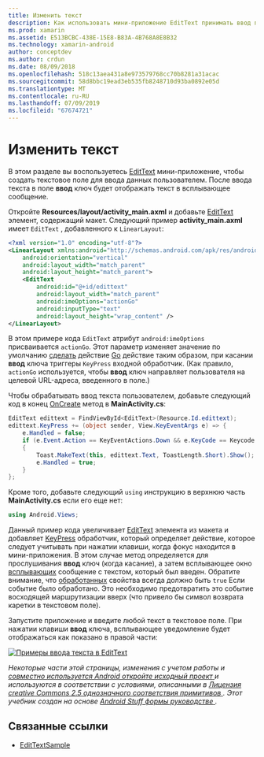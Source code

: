 ```yaml
---
title: Изменить текст
description: Как использовать мини-приложение EditText принимать ввод пользователя.
ms.prod: xamarin
ms.assetid: E513BCBC-438E-15E8-B83A-4B768A8E8B32
ms.technology: xamarin-android
author: conceptdev
ms.author: crdun
ms.date: 08/09/2018
ms.openlocfilehash: 518c13aea431a8e973579768cc70b8281a31acac
ms.sourcegitcommit: 58d8bbc19ead3eb535fb8248710d93ba0892e05d
ms.translationtype: MT
ms.contentlocale: ru-RU
ms.lasthandoff: 07/09/2019
ms.locfileid: "67674721"
---
```

# <a name="edit-text"></a>Изменить текст

В этом разделе вы воспользуетесь [EditText](https://developer.xamarin.com/api/type/Android.Widget.EditText/) мини-приложение, чтобы создать текстовое поле для ввода данных пользователем. После ввода текста в поле **ввод** ключ будет отображать текст в всплывающее сообщение.

Откройте **Resources/layout/activity_main.axml** и добавьте [EditText](https://developer.xamarin.com/api/type/Android.Widget.EditText/) элемент, содержащий макет. Следующий пример **activity_main.axml** имеет `EditText` , добавленного к `LinearLayout`:

```xml
<?xml version="1.0" encoding="utf-8"?>
<LinearLayout xmlns:android="http://schemas.android.com/apk/res/android"
    android:orientation="vertical"
    android:layout_width="match_parent"
    android:layout_height="match_parent">
    <EditText
        android:id="@+id/edittext"
        android:layout_width="match_parent"
        android:imeOptions="actionGo"
        android:inputType="text"
        android:layout_height="wrap_content" />
</LinearLayout>
```

В этом примере кода `EditText` атрибут `android:imeOptions` присваивается `actionGo`. Этот параметр изменяет значение по умолчанию [сделать](https://developer.android.com/reference/android/view/inputmethod/EditorInfo#IME_ACTION_DONE) действие [Go](https://developer.android.com/reference/android/view/inputmethod/EditorInfo#IME_ACTION_GO) действие таким образом, при касании **ввод** ключа триггеры `KeyPress` входной обработчик.
(Как правило, `actionGo` используется, чтобы **ввод** ключ направляет пользователя на целевой URL-адреса, введенного в поле.)

Чтобы обрабатывать ввод текста пользователем, добавьте следующий код в конец [OnCreate](https://developer.xamarin.com/api/member/Android.App.Activity.OnCreate/) метод в **MainActivity.cs**:

```csharp
EditText edittext = FindViewById<EditText>(Resource.Id.edittext);
edittext.KeyPress += (object sender, View.KeyEventArgs e) => {
    e.Handled = false;
    if (e.Event.Action == KeyEventActions.Down && e.KeyCode == Keycode.Enter) 
    {
        Toast.MakeText(this, edittext.Text, ToastLength.Short).Show();
        e.Handled = true;
    }
};
```

Кроме того, добавьте следующий `using` инструкцию в верхнюю часть **MainActivity.cs** если его еще нет:

```csharp
using Android.Views;
```

Данный пример кода увеличивает [EditText](https://developer.xamarin.com/api/type/Android.Widget.EditText/) элемента из макета и добавляет [KeyPress](https://developer.xamarin.com/api/event/Android.Views.View.KeyPress/) обработчик, который определяет действие, которое следует учитывать при нажатии клавиши, когда фокус находится в мини-приложения. В этом случае метод определяется для прослушивания **ввод** ключ (когда касание), а затем всплывающее окно [всплывающих](https://developer.xamarin.com/api/type/Android.Widget.Toast/) сообщение с текстом, который был введен. Обратите внимание, что [обработанных](https://developer.xamarin.com/api/property/Android.Views.View+KeyEventArgs.Handled/) свойства всегда должно быть `true` Если событие было обработано. Это необходимо предотвратить это событие восходящей маршрутизации вверх (что привело бы символ возврата каретки в текстовом поле).

Запустите приложение и введите любой текст в текстовое поле. При нажатии клавиши **ввод** ключа, всплывающее уведомление будет отображаться как показано в правой части:

[![Примеры ввода текста в EditText](edit-text-images/edit-text-sml.png)](edit-text-images/edit-text.png#lightbox)

*Некоторые части этой страницы, изменения с учетом работы и* [ *совместно используется Android откройте исходный проект* ](http://code.google.com/policies.html) *и используются в соответствии с условиями, описанными в* [ *Лицензия creative Commons 2.5 однозначного соответствия примитивов* ](http://creativecommons.org/licenses/by/2.5/) *. Этот учебник создан на основе* [ *Android Stuff формы руководстве* ](https://developer.android.com/resources/tutorials/views/hello-formstuff.html) *.*


## <a name="related-links"></a>Связанные ссылки

- [EditTextSample](https://developer.xamarin.com/samples/monodroid/UserInterface/EditTextSample/)
